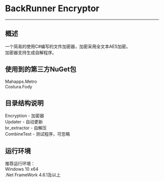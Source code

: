 ﻿# BackRunner Encryptor

---

## 概述 ##
一个简易的使用C#编写的文件加密器，加密采用全文本AES加密。  
加密器支持生成自解程序。  
## 使用到的第三方NuGet包 ##
Mahapps.Metro  
Costura.Fody  
## 目录结构说明 ##
Encryption - 加密器  
Updater - 自动更新  
br_extractor - 自解压  
CombineTest - 测试程序，可忽略  
## 运行环境 ##
推荐运行环境：  
Windows 10 x64  
.Net FrameWork 4.6.1及以上  


